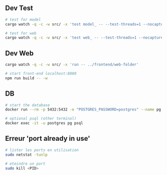 ## Dev Test

```sh
# test for model
cargo watch -q -c -w src/ -x 'test model_ -- --test-threads=1 --nocapture'

# test for web
cargo watch -q -c -w src/ -x 'test web_ -- --test-threads=1 --nocapture'

```

## Dev Web

```sh
cargo watch -q -c -w src/ -x 'run -- ../frontend/web-folder'

# start front-end localhost:8080
npm run build -- -w
```

## DB

```sh
# start the database
docker run --rm -p 5432:5432 -e "POSTGRES_PASSWORD=postgres" --name pg postgres:14

# optional psql (other terminal)
docker exec -it -u postgres pg psql
```

## Erreur 'port already in use'

```sh
# lister les ports en utilisation
sudo netstat -tunlp

# eteindre un port
sudo kill <PID>
```
